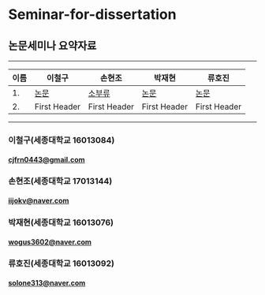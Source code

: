 # Seminar-for-dissertation

## 논문세미나 요약자료


------------------------------------------------------------------------------------------------------------------------------------------
|이름|        이철구     |       손현조     |      박재현       |      류호진         |
|---| --------------------- | --------------------- | --------------------- | --------------------- |
|1.|      [논문](CheolGu/)     |     [소부류](Hyeoncho/소부류.pptx)     |     [논문](JaeHyun/a.txt)     |     [논문](hojin/a.txt)      |
|2.|     First Header      |     First Header      |     First Header      |     First Header      |
 
------------------------------------------------------------------------------------------------------------------------------------------
 
 ### 이철구(세종대학교 16013084)
  #### cjfrn0443@gmail.com
  
 ### 손현조(세종대학교 17013144)
  #### iijokv@naver.com
  
 ### 박재현(세종대학교 16013076)
 #### wogus3602@naver.com
  
 ### 류호진(세종대학교 16013092)
 #### solone313@naver.com
